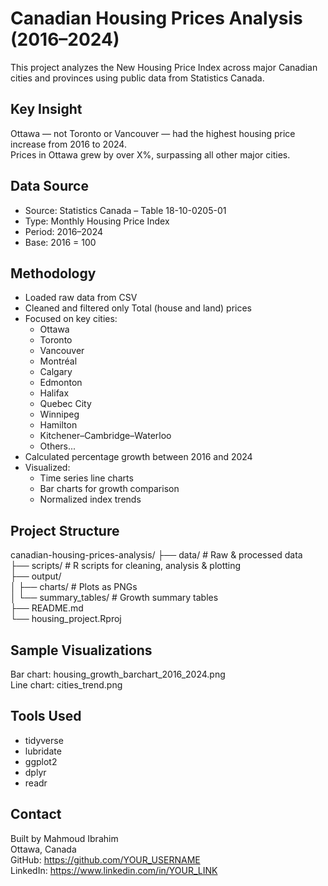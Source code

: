 # Canadian Housing Prices Analysis (2016–2024)

This project analyzes the New Housing Price Index across major Canadian cities and provinces using public data from Statistics Canada.

## Key Insight

Ottawa — not Toronto or Vancouver — had the highest housing price increase from 2016 to 2024.  
Prices in Ottawa grew by over X%, surpassing all other major cities.

## Data Source

- Source: Statistics Canada – Table 18-10-0205-01
- Type: Monthly Housing Price Index
- Period: 2016–2024
- Base: 2016 = 100

## Methodology

- Loaded raw data from CSV
- Cleaned and filtered only Total (house and land) prices
- Focused on key cities:
  - Ottawa
  - Toronto
  - Vancouver
  - Montréal
  - Calgary
  - Edmonton
  - Halifax
  - Quebec City
  - Winnipeg
  - Hamilton
  - Kitchener–Cambridge–Waterloo
  - Others...
- Calculated percentage growth between 2016 and 2024
- Visualized:
  - Time series line charts
  - Bar charts for growth comparison
  - Normalized index trends

## Project Structure

canadian-housing-prices-analysis/
├── data/                         # Raw & processed data  
├── scripts/                      # R scripts for cleaning, analysis & plotting  
├── output/  
│   ├── charts/                   # Plots as PNGs  
│   └── summary_tables/           # Growth summary tables  
├── README.md  
└── housing_project.Rproj  

## Sample Visualizations

Bar chart: housing_growth_barchart_2016_2024.png  
Line chart: cities_trend.png

## Tools Used

- tidyverse
- lubridate
- ggplot2
- dplyr
- readr

## Contact

Built by Mahmoud Ibrahim  
Ottawa, Canada  
GitHub: https://github.com/YOUR_USERNAME  
LinkedIn: https://www.linkedin.com/in/YOUR_LINK
